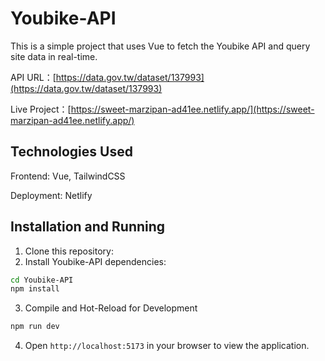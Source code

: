 # Youbike-API
This is a simple project that uses Vue to fetch the Youbike API and query site data in real-time.

API URL：[https://data.gov.tw/dataset/137993](https://data.gov.tw/dataset/137993)

Live Project：[https://sweet-marzipan-ad41ee.netlify.app/](https://sweet-marzipan-ad41ee.netlify.app/)

## Technologies Used
Frontend: Vue, TailwindCSS

Deployment: Netlify

## Installation and Running
1. Clone this repository:
2. Install Youbike-API dependencies:
```sh
cd Youbike-API
npm install
```
3. Compile and Hot-Reload for Development
```sh
npm run dev
```
4. Open ```http://localhost:5173``` in your browser to view the application.
